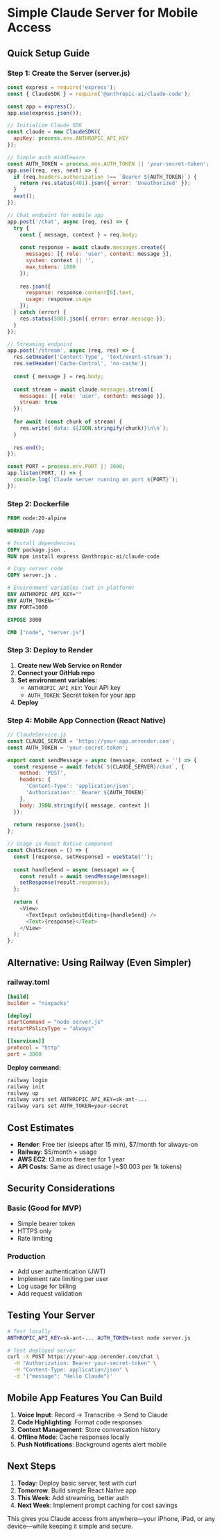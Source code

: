 # Simple Claude Server for Mobile Access

## Quick Setup Guide

### Step 1: Create the Server (server.js)

```javascript
const express = require('express');
const { ClaudeSDK } = require('@anthropic-ai/claude-code');

const app = express();
app.use(express.json());

// Initialize Claude SDK
const claude = new ClaudeSDK({
  apiKey: process.env.ANTHROPIC_API_KEY
});

// Simple auth middleware
const AUTH_TOKEN = process.env.AUTH_TOKEN || 'your-secret-token';
app.use((req, res, next) => {
  if (req.headers.authorization !== `Bearer ${AUTH_TOKEN}`) {
    return res.status(401).json({ error: 'Unauthorized' });
  }
  next();
});

// Chat endpoint for mobile app
app.post('/chat', async (req, res) => {
  try {
    const { message, context } = req.body;
    
    const response = await claude.messages.create({
      messages: [{ role: 'user', content: message }],
      system: context || '',
      max_tokens: 1000
    });
    
    res.json({ 
      response: response.content[0].text,
      usage: response.usage 
    });
  } catch (error) {
    res.status(500).json({ error: error.message });
  }
});

// Streaming endpoint
app.post('/stream', async (req, res) => {
  res.setHeader('Content-Type', 'text/event-stream');
  res.setHeader('Cache-Control', 'no-cache');
  
  const { message } = req.body;
  
  const stream = await claude.messages.stream({
    messages: [{ role: 'user', content: message }],
    stream: true
  });
  
  for await (const chunk of stream) {
    res.write(`data: ${JSON.stringify(chunk)}\n\n`);
  }
  
  res.end();
});

const PORT = process.env.PORT || 3000;
app.listen(PORT, () => {
  console.log(`Claude server running on port ${PORT}`);
});
```

### Step 2: Dockerfile

```dockerfile
FROM node:20-alpine

WORKDIR /app

# Install dependencies
COPY package.json .
RUN npm install express @anthropic-ai/claude-code

# Copy server code
COPY server.js .

# Environment variables (set in platform)
ENV ANTHROPIC_API_KEY=""
ENV AUTH_TOKEN=""
ENV PORT=3000

EXPOSE 3000

CMD ["node", "server.js"]
```

### Step 3: Deploy to Render

1. **Create new Web Service on Render**
2. **Connect your GitHub repo**
3. **Set environment variables:**
   - `ANTHROPIC_API_KEY`: Your API key
   - `AUTH_TOKEN`: Secret token for your app
4. **Deploy**

### Step 4: Mobile App Connection (React Native)

```javascript
// ClaudeService.js
const CLAUDE_SERVER = 'https://your-app.onrender.com';
const AUTH_TOKEN = 'your-secret-token';

export const sendMessage = async (message, context = '') => {
  const response = await fetch(`${CLAUDE_SERVER}/chat`, {
    method: 'POST',
    headers: {
      'Content-Type': 'application/json',
      'Authorization': `Bearer ${AUTH_TOKEN}`
    },
    body: JSON.stringify({ message, context })
  });
  
  return response.json();
};

// Usage in React Native component
const ChatScreen = () => {
  const [response, setResponse] = useState('');
  
  const handleSend = async (message) => {
    const result = await sendMessage(message);
    setResponse(result.response);
  };
  
  return (
    <View>
      <TextInput onSubmitEditing={handleSend} />
      <Text>{response}</Text>
    </View>
  );
};
```

## Alternative: Using Railway (Even Simpler)

### railway.toml
```toml
[build]
builder = "nixpacks"

[deploy]
startCommand = "node server.js"
restartPolicyType = "always"

[[services]]
protocol = "http"
port = 3000
```

**Deploy command:**
```bash
railway login
railway init
railway up
railway vars set ANTHROPIC_API_KEY=sk-ant-...
railway vars set AUTH_TOKEN=your-secret
```

## Cost Estimates

- **Render**: Free tier (sleeps after 15 min), $7/month for always-on
- **Railway**: $5/month + usage
- **AWS EC2**: t3.micro free tier for 1 year
- **API Costs**: Same as direct usage (~$0.003 per 1k tokens)

## Security Considerations

### Basic (Good for MVP)
- Simple bearer token
- HTTPS only
- Rate limiting

### Production
- Add user authentication (JWT)
- Implement rate limiting per user
- Log usage for billing
- Add request validation

## Testing Your Server

```bash
# Test locally
ANTHROPIC_API_KEY=sk-ant-... AUTH_TOKEN=test node server.js

# Test deployed server
curl -X POST https://your-app.onrender.com/chat \
  -H "Authorization: Bearer your-secret-token" \
  -H "Content-Type: application/json" \
  -d '{"message": "Hello Claude"}'
```

## Mobile App Features You Can Build

1. **Voice Input**: Record → Transcribe → Send to Claude
2. **Code Highlighting**: Format code responses
3. **Context Management**: Store conversation history
4. **Offline Mode**: Cache responses locally
5. **Push Notifications**: Background agents alert mobile

## Next Steps

1. **Today**: Deploy basic server, test with curl
2. **Tomorrow**: Build simple React Native app
3. **This Week**: Add streaming, better auth
4. **Next Week**: Implement prompt caching for cost savings

This gives you Claude access from anywhere—your iPhone, iPad, or any device—while keeping it simple and secure.